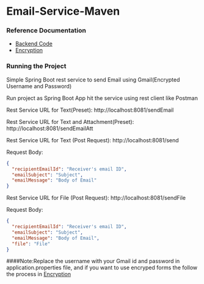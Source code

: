 # Email-Service-Maven

### Reference Documentation

* [Backend Code](https://github.com/nitish-rider/Email-Service-Backend)
* [Encryption](https://www.codejava.net/frameworks/spring-boot/spring-boot-password-encryption)

### Running the Project 
Simple Spring Boot rest service to send Email using Gmail(Encrypted Username and Password)

Run project as Spring Boot App hit the service using rest client like Postman

Rest Service URL for Text(Preset): http://localhost:8081/sendEmail

Rest Service URL for Text and Attachment(Preset): http://localhost:8081/sendEmailAtt

Rest Service URL for Text (Post Request): http://localhost:8081/send

Request Body:
```json
{
  "recipientEmailId": "Receiver's email ID",
  "emailSubject": "Subject",
  "emailMessage": "Body of Email"
}
```

Rest Service URL for File (Post Request): http://localhost:8081/sendFile

Request Body:
```json
{
  "recipientEmailId": "Receiver's email ID",
  "emailSubject": "Subject",
  "emailMessage": "Body of Email",
  "file": "File"
}
```

####Note:Replace the username with your Gmail id and password in application.properties file, and if you want to use encryped forms the follow the process in [Encryption](https://www.codejava.net/frameworks/spring-boot/spring-boot-password-encryption) 